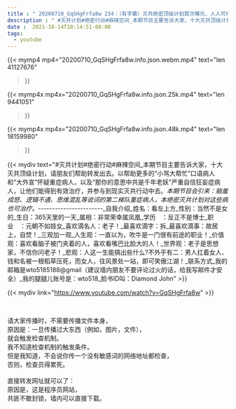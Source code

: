 ```yaml
---
title : " 20200710_GqSHgFrfa8w 234：（有字幕）灭共绝密顶级计划首次曝光，人人可用，人人可学，人人都是灭共人。治病救蛆，速度。 "
description : " #灭共计划#绝密行动#麻辣空间_本期节目主要告诉大家，十大灭共顶级计划，请朋友们帮助转发出去。以帮助更多的“小骂大帮忙”口语病人和“大外宣”怀疑重症病人，以及“那你的意思中共是千年老妖”严重自信狂妄症病人，让他们能得到有效治疗，并参与到现实灭共行动中去。_本期节目会引来：脑羞成怒、逻辑不通、思维混乱等说词的第二梯队重症病人，本绝密灭共计划对这些病也可治疗。_-----------------------_自我介绍_姓名：看左上方_性别：当然不是女的_生日：365天里的一天_属相：非常荣幸属凤凰_学历　：反正不是博士_职业　：元朝不如妓女_喜欢滴名人：老子！_最喜欢滴字：拆_最喜欢滴事：故居上，自焚！_三观加一观_人生观：一直以为，吹牛是一门很有前途的职业！_价值观：喜欢看脑子被门夹着的人，喜欢看嘴巴比脸大的人！_世界观：老子是思想家，不信你问老子！_悲观：人这一生能搞出些什么?不外乎有二：男人扛着女人、钱和名被一根稻草压死，而女人，往风景处一站，即可笑傲江湖！_联系方式_我的邮箱是wto5185188@gmail（建议墙内朋友不要评论过火的话，给我写邮件才安全）_我的腿腿儿账号是：wto518_脸书ID叫：Diamond John "
date :  2021-10-14T10:14:51-08:00
tags:
  - youtube
---
```


{{< mymp4 mp4="20200710_GqSHgFrfa8w.info.json.webm.mp4" 
text="len 41127676"
>}}

{{< mymp4x  mp4x="20200710_GqSHgFrfa8w.info.json.25k.mp4"
text="len 9441051"
>}}

{{< mymp4x  mp4x="20200710_GqSHgFrfa8w.info.json.48k.mp4"
text="len 18159980"
>}}


{{< mydiv text="#灭共计划#绝密行动#麻辣空间_本期节目主要告诉大家，十大灭共顶级计划，请朋友们帮助转发出去。以帮助更多的“小骂大帮忙”口语病人和“大外宣”怀疑重症病人，以及“那你的意思中共是千年老妖”严重自信狂妄症病人，让他们能得到有效治疗，并参与到现实灭共行动中去。_本期节目会引来：脑羞成怒、逻辑不通、思维混乱等说词的第二梯队重症病人，本绝密灭共计划对这些病也可治疗。_-----------------------_自我介绍_姓名：看左上方_性别：当然不是女的_生日：365天里的一天_属相：非常荣幸属凤凰_学历　：反正不是博士_职业　：元朝不如妓女_喜欢滴名人：老子！_最喜欢滴字：拆_最喜欢滴事：故居上，自焚！_三观加一观_人生观：一直以为，吹牛是一门很有前途的职业！_价值观：喜欢看脑子被门夹着的人，喜欢看嘴巴比脸大的人！_世界观：老子是思想家，不信你问老子！_悲观：人这一生能搞出些什么?不外乎有二：男人扛着女人、钱和名被一根稻草压死，而女人，往风景处一站，即可笑傲江湖！_联系方式_我的邮箱是wto5185188@gmail（建议墙内朋友不要评论过火的话，给我写邮件才安全）_我的腿腿儿账号是：wto518_脸书ID叫：Diamond John" >}}
<br>

{{< mydiv link="https://www.youtube.com/watch?v=GqSHgFrfa8w" >}}


<br>

请大家传播时，不需要传播文件本身，<br>
原因是：一旦传播过大东西（例如，图片，文件），<br>
就会触发检查机制。<br>
我不知道检查机制的触发条件。<br>
但是我知道，不会说你传一个没有敏感词的网络地址都检查，<br>
否则，检查员得累死。<br><br>
直接转发网址就可以了：<br>
原因是，这是程序员网站，<br>
共匪不敢封锁，墙内可以直接下载。


